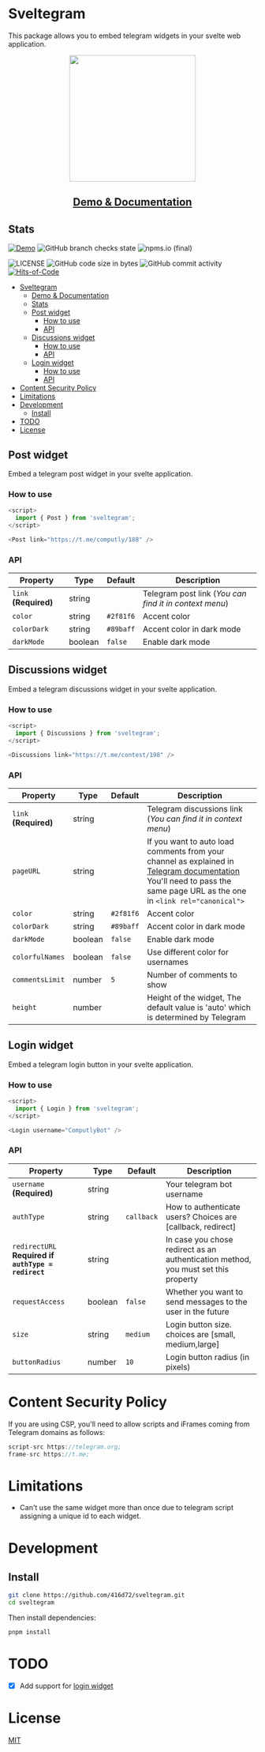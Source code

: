 # Sveltegram

This package allows you to embed telegram widgets in your svelte web application.

<div align="center">
  <img src="./images/Sveltegram.png" width="256px">

## [Demo & Documentation](https://sveltegram.a3k.me)
</div>


## Stats

[![Demo](https://img.shields.io/website?label=Demo&url=https%3A%2F%2Fsveltegram.a3k.me)](https://sveltegram.a3k.me)
![GitHub branch checks state](https://img.shields.io/github/checks-status/416d72/sveltegram/main)
![npms.io (final)](https://img.shields.io/npms-io/final-score/sveltegram?color=%23538c99)

<!-- ![Libraries.io dependency status for latest release](https://img.shields.io/librariesio/release/npm/sveltegram) -->
<!-- ![npm](https://img.shields.io/npm/dw/sveltegram) -->

![LICENSE](https://img.shields.io/github/license/416d72/sveltegram?style=flat&color=fcdaff)
![GitHub code size in bytes](https://img.shields.io/github/languages/code-size/416d72/sveltegram?color=fffc35&label=Repo%20size)
![GitHub commit activity](https://img.shields.io/github/commit-activity/m/416d72/sveltegram?color=8e4700)
[![Hits-of-Code](https://hitsofcode.com/github/416d72/sveltegram?branch=main)](https://hitsofcode.com/github/416d72/sveltegram/view?branch=main)

- [Sveltegram](#sveltegram)
  - [Demo & Documentation](#demo--documentation)
  - [Stats](#stats)
  - [Post widget](#post-widget)
    - [How to use](#how-to-use)
    - [API](#api)
  - [Discussions widget](#discussions-widget)
    - [How to use](#how-to-use-1)
    - [API](#api-1)
  - [Login widget](#login-widget)
    - [How to use](#how-to-use-2)
    - [API](#api-2)
- [Content Security Policy](#content-security-policy)
- [Limitations](#limitations)
- [Development](#development)
  - [Install](#install)
- [TODO](#todo)
- [License](#license)

## Post widget

Embed a telegram post widget in your svelte application.

### How to use

```js
<script>
  import { Post } from 'sveltegram';
</script>

<Post link="https://t.me/computly/188" />
```

### API

| Property              | Type    | Default   | Description                                            |
| --------------------- | ------- | --------- | ------------------------------------------------------ |
| `link` **(Required)** | string  |           | Telegram post link (_You can find it in context menu_) |
| `color`               | string  | `#2f81f6` | Accent color                                           |
| `colorDark`           | string  | `#89baff` | Accent color in dark mode                              |
| `darkMode`            | boolean | `false`   | Enable dark mode                                       |

## Discussions widget

Embed a telegram discussions widget in your svelte application.

### How to use

```js
<script>
  import { Discussions } from 'sveltegram';
</script>

<Discussions link="https://t.me/contest/198" />
```

### API

| Property              | Type    | Default   | Description                                                                                                                                                                                                             |
| --------------------- | ------- | --------- | ----------------------------------------------------------------------------------------------------------------------------------------------------------------------------------------------------------------------- |
| `link` **(Required)** | string  |           | Telegram discussions link (_You can find it in context menu_)                                                                                                                                                           |
| `pageURL`             | string  |           | If you want to auto load comments from your channel as explained in [Telegram documentation](https://core.telegram.org/widgets/discussion) You'll need to pass the same page URL as the one in `<link rel="canonical">` |
| `color`               | string  | `#2f81f6` | Accent color                                                                                                                                                                                                            |
| `colorDark`           | string  | `#89baff` | Accent color in dark mode                                                                                                                                                                                               |
| `darkMode`            | boolean | `false`   | Enable dark mode                                                                                                                                                                                                        |
| `colorfulNames`       | boolean | `false`   | Use different color for usernames                                                                                                                                                                                       |
| `commentsLimit`       | number  | `5`       | Number of comments to show                                                                                                                                                                                              |
| `height`              | number  |           | Height of the widget, The default value is 'auto' which is determined by Telegram                                                                                                                                       |


## Login widget

Embed a telegram login button in your svelte application.

### How to use

```js
<script>
  import { Login } from 'sveltegram';
</script>

<Login username="ComputlyBot" />
```

### API

| Property                                            | Type    | Default    | Description                                                                        |
| --------------------------------------------------- | ------- | ---------- | ---------------------------------------------------------------------------------- |
| `username` **(Required)**                           | string  |            | Your telegram bot username                                                         |
| `authType`                                          | string  | `callback` | How to authenticate users? Choices are [callback, redirect]                        |
| `redirectURL` **Required if `authType = redirect`** | string  |            | In case you chose redirect as an authentication method, you must set this property |
| `requestAccess`                                     | boolean | `false`    | Whether you want to send messages to the user in the future                        |
| `size`                                              | string  | `medium`   | Login button size. choices are [small, medium,large]                               |
| `buttonRadius`                                      | number  | `10`       | Login button radius (in pixels)                                                    |

# Content Security Policy

If you are using CSP, you'll need to allow scripts and iFrames coming from Telegram domains as follows:

```js
script-src https://telegram.org;
frame-src https://t.me;
```

# Limitations
- Can't use the same widget more than once due to telegram script assigning a unique id to each widget.

# Development

## Install

```sh
git clone https://github.com/416d72/sveltegram.git
cd sveltegram
```
Then install dependencies:

```sh
pnpm install
```

# TODO
- [x] Add support for [login widget](https://core.telegram.org/widgets/login)

# License

[MIT](./LICENSE)
